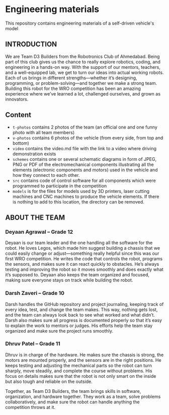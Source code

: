 Engineering materials
====

This repository contains engineering materials of a self-driven vehicle's model


## INTRODUCTION

We are Team D3 Builders from the Robotronics Club of Ahmedabad. Being part of this club gives us the chance to really explore robotics, coding, and engineering in a hands-on way. With the support of our mentors, teachers, and a well-equipped lab, we get to turn our ideas into actual working robots. Each of us brings in different strengths—whether it’s designing, programming, or problem-solving—and together we make a strong team. Building this robot for the WRO competition has been an amazing experience where we’ve learned a lot, challenged ourselves, and grown as innovators.

## Content

* `t-photos` contains 2 photos of the team (an official one and one funny photo with all team members)
* `v-photos` contains 6 photos of the vehicle (from every side, from top and bottom)
* `video` contains the video.md file with the link to a video where driving demonstration exists
* `schemes` contains one or several schematic diagrams in form of JPEG, PNG or PDF of the electromechanical components illustrating all the elements (electronic components and motors) used in the vehicle and how they connect to each other.
* `src` contains code of control software for all components which were programmed to participate in the competition
* `models` is for the files for models used by 3D printers, laser cutting machines and CNC machines to produce the vehicle elements. If there is nothing to add to this location, the directory can be removed.

## ABOUT THE TEAM

### Deyaan Agrawal – Grade 12
Deyaan is our team leader and the one handling all the software for the robot. He loves Legos, which made him suggest building a chassis that we could easily change or adjust—something really helpful since this was our first WRO competition. He writes the code that controls the robot, programs the sensors, and makes sure it can react quickly to obstacles. He’s always testing and improving the robot so it moves smoothly and does exactly what it’s supposed to. Deyaan also keeps the team organized and focused, making sure everyone stays on track while building the robot.

### Darsh Zaveri – Grade 10
Darsh handles the GitHub repository and project journaling, keeping track of every idea, test, and change the team makes. This way, nothing gets lost, and the team can always look back to see what worked and what didn’t. Darsh also makes sure all progress is documented properly so that it’s easy to explain the work to mentors or judges. His efforts help the team stay organized and make sure the project runs smoothly.

### Dhruv Patel – Grade 11
Dhruv is in charge of the hardware. He makes sure the chassis is strong, the motors are mounted properly, and the sensors are in the right positions. He keeps testing and adjusting the mechanical parts so the robot can turn sharply, move steadily, and complete the course without problems. His focus on details makes sure that the robot is not only smart on the inside but also tough and reliable on the outside.

Together, as Team D3 Builders, the team brings skills in software, organization, and hardware together. They work as a team, solve problems collaboratively, and make sure the robot can handle anything the competition throws at it.
